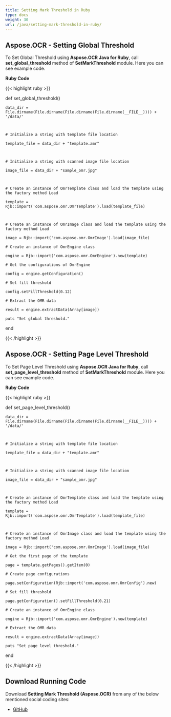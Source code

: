 ```yaml
---
title: Setting Mark Threshold in Ruby
type: docs
weight: 30
url: /java/setting-mark-threshold-in-ruby/
---
```


## **Aspose.OCR - Setting Global Threshold**
To Set Global Threshold using **Aspose.OCR Java for Ruby**, call **set_global_threshold** method of **SetMarkThreshold** module. Here you can see example code.

**Ruby Code**

{{< highlight ruby >}}

 def set_global_threshold()

    data_dir = File.dirname(File.dirname(File.dirname(File.dirname(__FILE__)))) + '/data/'



    # Initialize a string with template file location

    template_file = data_dir + "template.amr"



    # Initialize a string with scanned image file location

    image_file = data_dir + "sample_omr.jpg"



    # Create an instance of OmrTemplate class and load the template using the factory method Load

    template = Rjb::import('com.aspose.omr.OmrTemplate').load(template_file)



    # Create an instance of OmrImage class and load the template using the factory method Load

    image = Rjb::import('com.aspose.omr.OmrImage').load(image_file)

    # Create an instance of OmrEngine class

    engine = Rjb::import('com.aspose.omr.OmrEngine').new(template)

    # Get the configurations of OmrEngine

    config = engine.getConfiguration()

    # Set fill threshold

    config.setFillThreshold(0.12)

    # Extract the OMR data

    result = engine.extractData(Array[image])

    puts "Set global threshold."

end

{{< /highlight >}}
## **Aspose.OCR - Setting Page Level Threshold**
To Set Page Level Threshold using **Aspose.OCR Java for Ruby**, call **set_page_level_threshold** method of **SetMarkThreshold** module. Here you can see example code.

**Ruby Code**

{{< highlight ruby >}}

 def set_page_level_threshold()

    data_dir = File.dirname(File.dirname(File.dirname(File.dirname(__FILE__)))) + '/data/'



    # Initialize a string with template file location

    template_file = data_dir + "template.amr"



    # Initialize a string with scanned image file location

    image_file = data_dir + "sample_omr.jpg"



    # Create an instance of OmrTemplate class and load the template using the factory method Load

    template = Rjb::import('com.aspose.omr.OmrTemplate').load(template_file)



    # Create an instance of OmrImage class and load the template using the factory method Load

    image = Rjb::import('com.aspose.omr.OmrImage').load(image_file)

    # Get the first page of the template

    page = template.getPages().getItem(0)

    # Create page configurations

    page.setConfiguration(Rjb::import('com.aspose.omr.OmrConfig').new)

    # Set fill threshold

    page.getConfiguration().setFillThreshold(0.21)

    # Create an instance of OmrEngine class

    engine = Rjb::import('com.aspose.omr.OmrEngine').new(template)

    # Extract the OMR data

    result = engine.extractData(Array[image])

    puts "Set page level threshold."

end

{{< /highlight >}}
## **Download Running Code**
Download **Setting Mark Threshold (Aspose.OCR)** from any of the below mentioned social coding sites:

- [GitHub](https://github.com/aspose-ocr/Aspose.OCR-for-Java/blob/master/Plugins/Aspose_OCR_Java_for_Ruby/lib/asposeocrjava/OMR/setmarkthreshold.rb)
